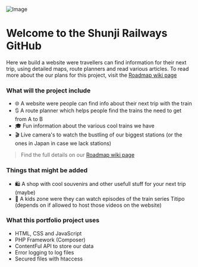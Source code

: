 ![Image](https://github.com/users/RubenTheCoder/projects/6/assets/130549492/829f9c6a-aba0-46b6-84ac-ab613a932c2d)

# Welcome to the Shunji Railways GitHub

Here we build a website were travellers can find information for their next trip, using detailed maps, route planners and read various articles. To read more about the our plans for this project, visit the [Roadmap wiki page](https://github.com/RubenTheCoder/SR.com/wiki/Roadmap)

### What will the project include
- 🌐 A website were people can find info about their next trip with the train
- 🔃 A route planner which helps people find the trains the need to get from A to B
- 🎓 Fun information about the various cool trains we have
- 🎬 Live camera's to watch the bustling of our biggest stations (or the ones in Japan in case we lack stations)
> Find the full details on our [Roadmap wiki page](https://github.com/RubenTheCoder/SR.com/wiki/Roadmap) 

### Things that might be added
- 🛍 A shop with cool souvenirs and other usefull stuff for your next trip (maybe)
- 🧩 A kids zone were they can watch episodes of the train series Titipo (depends on if allowed to host those videos on the website)

### What this portfolio project uses
- HTML, CSS and JavaScript
- PHP Framework (Composer)
- ContentFul API to store our data
- Error logging to log files
- Secured files with htaccess
